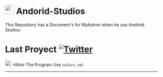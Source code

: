 #    <img src="https://tecnologia1020.com/wp-content/uploads/2021/05/Untitled-10.png" height="30"> Andorid-Studios
This Repository has a Document's for MyAstron when he use Android Studios

# Last Proyect [![Twitter](https://img.shields.io/badge/Guia%20de%20Aprendizage%201,%20Unidad%203-ffffff?style=for-the-badge&logo=github&logoColor=black)](https://github.com/MyAstron/Andorid-Studios/blob/main/t1U3)
<img src="https://i.ibb.co/bBSLsSy/advertencia.gif" height="20"> _*Note_ The Program Use `colors.xml`

---
